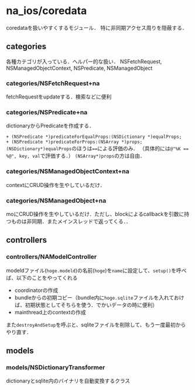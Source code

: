 # na_ios/coredata
coredataを扱いやすくするモジュール．
特に非同期アクセス周りを隠蔽する．
## categories
各種カテゴリが入っている．ヘルパー的な扱い．
NSFetchRequest, NSManagedObjectContext, NSPredicate, NSManagedObject
### categories/NSFetchRequest+na
fetchRequestをupdateする．検索などに便利
### categories/NSPredicate+na
dictionaryからPredicateを作成する．

`+ (NSPredicate *)predicateForEqualProps:(NSDictionary *)equalProps;`  
`+ (NSPredicate *)predicateForProps:(NSArray *)props;`  
`(NSDictionary*)equalProps`のほうは`==`による評価のみ．
（具体的には`@"%K == %@", key, val`で評価する．）
`(NSArray*)props`の方は自由．

### categories/NSManagedObjectContext+na

contextにCRUD操作を生やしているだけ．

### categories/NSManagedObject+na

moにCRUD操作を生やしているだけ．ただし、blockによるcallbackを引数に持つものは非同期．またメインスレッドで返ってくる．．

## controllers

### controllers/NAModelController  
modeldファイル(`hoge.modeld`)の名前(`hoge`)を`name`に設定して、`setup()`を呼べば、以下のことをやってくれる
 - coordinatorの作成
 - bundleからの初期コピー（bundle内に`hoge.sqlite`ファイルを入れておけば、初期状態としてそちらを使う．でかいデータの時に便利）
 - mainthread上のcontextの作成

また`destroyAndSetup`を呼ぶと、sqliteファイルを削除して、もう一度最初からやり直す．

## models

### models/NSDictionaryTransformer

dictionaryとsqlite内のバイナリを自動変換するクラス

